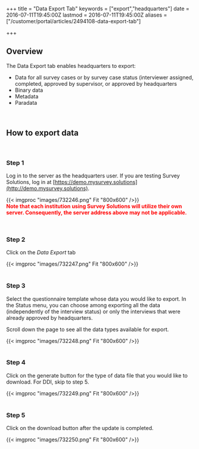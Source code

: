 ﻿+++
title = "Data Export Tab"
keywords = ["export","headquarters"]
date = 2016-07-11T19:45:00Z
lastmod = 2016-07-11T19:45:00Z
aliases = ["/customer/portal/articles/2494108-data-export-tab"]

+++

Overview
--------

  
The Data Export tab enables headquarters to export:

-   Data for all survey cases or by survey case status (interviewer
    assigned, completed, approved by supervisor, or approved by
    headquarters
-   Binary data
-   Metadata
-   Paradata

 

How to export data
------------------

 

### Step 1

  
Log in to the server as the headquarters user. If you are testing Survey
Solutions, log in at
[https://demo.mysurvey.solutions](http://demo.mysurvey.solutions).  
  
{{< imgproc "images/732246.png" Fit "800x600" />}}  
**<span style="color: rgb(255, 0, 0);">Note that each institution using
Survey Solutions will utilize their own server. Consequently, the server
address above may not be applicable. </span>**  
  
 

### Step 2

  
Click on the *Data Export* tab  
  
{{< imgproc "images/732247.png" Fit "800x600" />}}  
 

### Step 3

  
Select the questionnaire template whose data you would like to export.
In the Status menu, you can choose among exporting all the data
(independently of the interview status) or only the interviews that were
already approved by headquarters.  
  
Scroll down the page to see all the data types available for export.   
  
{{< imgproc "images/732248.png" Fit "800x600" />}}  
 

### Step 4

  
Click on the generate button for the type of data file that you would
like to download. For DDI, skip to step 5.   
  
{{< imgproc "images/732249.png" Fit "800x600" />}}  
 

### Step 5

  
Click on the download button after the update is completed.  
  
{{< imgproc "images/732250.png" Fit "800x600" />}}  
  
  
 

 
-
